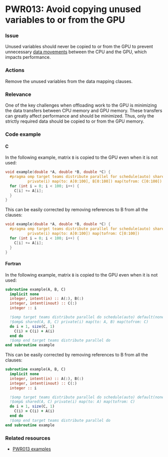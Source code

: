 # PWR013: Avoid copying unused variables to or from the GPU

### Issue

Unused variables should never be copied to or from the GPU to prevent
unnecessary [data movements](../../Glossary/Offloading.md) between the CPU and the
GPU, which impacts performance.

### Actions

Remove the unused variables from the data mapping clauses.

### Relevance

One of the key challenges when offloading work to the GPU is minimizing the data
transfers between CPU memory and GPU memory. These transfers can greatly affect
performance and should be minimized. Thus, only the strictly required data
should be copied to or from the GPU memory.

### Code example

#### C

In the following example, matrix `B` is copied to the GPU even when it is not
used:

```c
void example(double *A, double *B, double *C) {
  #pragma omp target teams distribute parallel for schedule(auto) shared(A, B) \
          private(i) map(to: A[0:100], B[0:100]) map(tofrom: C[0:100])
  for (int i = 0; i < 100; i++) {
    C[i] += A[i];
  }
}
```

This can be easily corrected by removing references to B from all the clauses:

```c
void example(double *A, double *B, double *C) {
  #pragma omp target teams distribute parallel for schedule(auto) shared(A) \
          private(i) map(to: A[0:100]) map(tofrom: C[0:100])
  for (int i = 0; i < 100; i++) {
    C[i] += A[i];
  }
}
```

#### Fortran

In the following example, matrix `B` is copied to the GPU even when it is not
used:

```f90
subroutine example(A, B, C)
  implicit none
  integer, intent(in) :: A(:), B(:)
  integer, intent(inout) :: C(:)
  integer :: i

  !$omp target teams distribute parallel do schedule(auto) default(none) &
  !$omp& shared(A, B, C) private(i) map(to: A, B) map(tofrom: C)
  do i = 1, size(C, 1)
    C(i) = C(i) + A(i)
  end do
  !$omp end target teams distribute parallel do
end subroutine example
```

This can be easily corrected by removing references to B from all the clauses:

```f90
subroutine example(A, B, C)
  implicit none
  integer, intent(in) :: A(:), B(:)
  integer, intent(inout) :: C(:)
  integer :: i

  !$omp target teams distribute parallel do schedule(auto) default(none) &
  !$omp& shared(A, C) private(i) map(to: A) map(tofrom: C)
  do i = 1, size(C, 1)
    C(i) = C(i) + A(i)
  end do
  !$omp end target teams distribute parallel do
end subroutine example
```

### Related resources

* [PWR013 examples](../PWR013/)
